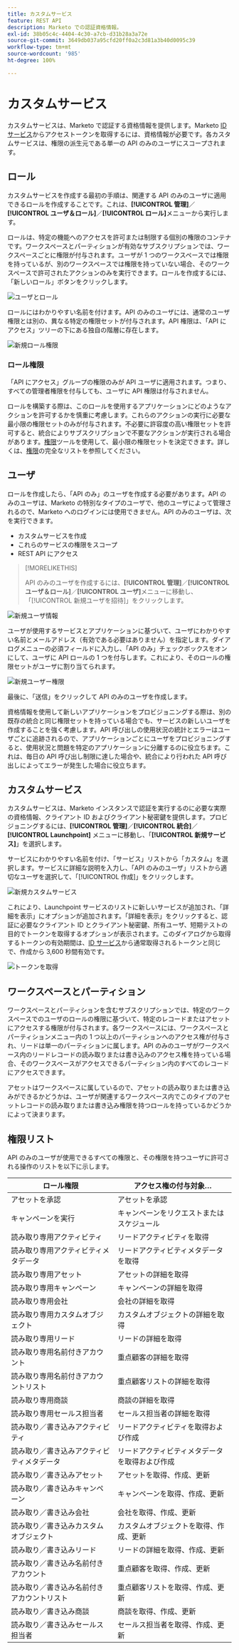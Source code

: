 ```yaml
---
title: カスタムサービス
feature: REST API
description: Marketo での認証資格情報。
exl-id: 38b05c4c-4404-4c30-a7cb-d31b28a3a72e
source-git-commit: 3649db037a95cfd20ff0a2c3d81a3b40d0095c39
workflow-type: tm+mt
source-wordcount: '985'
ht-degree: 100%

---
```


# カスタムサービス

カスタムサービスは、Marketo で認証する資格情報を提供します。Marketo [ID サービス](https://developer.adobe.com/marketo-apis/api/identity/#tag/Identity/operation/identityUsingGET)からアクセストークンを取得するには、資格情報が必要です。各カスタムサービスは、権限の派生元である単一の API のみのユーザにスコープされます。

## ロール

カスタムサービスを作成する最初の手順は、関連する API のみのユーザに適用できるロールを作成することです。これは、**[!UICONTROL 管理]**／**[!UICONTROL ユーザ＆ロール]**／**[!UICONTROL ロール]**&#x200B;メニューから実行します。

ロールは、特定の機能へのアクセスを許可または制限する個別の権限のコンテナです。ワークスペースとパーティションが有効なサブスクリプションでは、ワークスペースごとに権限が付与されます。ユーザが 1 つのワークスペースでは権限を持っているが、別のワークスペースでは権限を持っていない場合、そのワークスペースで許可されたアクションのみを実行できます。ロールを作成するには、「新しいロール」ボタンをクリックします。

![ユーザとロール](assets/admin-users-and-roles-roles.png)

ロールにはわかりやすい名前を付けます。API のみのユーザには、通常のユーザ権限とは別の、異なる特定の権限セットが付与されます。API 権限は、「API にアクセス」ツリーの下にある独自の階層に存在します。

![新規ロール権限](assets/new-role-access-api-permissions.png)

### ロール権限

「API にアクセス」グループの権限のみが API ユーザに適用されます。つまり、すべての管理者権限を付与しても、ユーザに API 権限は付与されません。

ロールを構築する際は、このロールを使用するアプリケーションにどのようなアクションを許可するかを慎重に考慮します。これらのアクションの実行に必要な最小限の権限セットのみが付与されます。不必要に許容度の高い権限セットを許可すると、統合によりサブスクリプションで不要なアクションが実行される場合があります。[権限](endpoint-reference.md)ツールを使用して、最小限の権限セットを決定できます。詳しくは、[権限](#permission_list)の完全なリストを参照してください。

## ユーザ

ロールを作成したら、「API のみ」のユーザを作成する必要があります。API のみのユーザは、Marketo の特別なタイプのユーザで、他のユーザによって管理されるので、Marketo へのログインには使用できません。API のみのユーザは、次を実行できます。

- カスタムサービスを作成
- これらのサービスの権限をスコープ
- REST API にアクセス

>[!MORELIKETHIS]
>
>API のみのユーザを作成するには、**[!UICONTROL 管理]**／**[!UICONTROL ユーザ＆ロール]**／**[!UICONTROL ユーザ]**&#x200B;メニューに移動し、「[!UICONTROL 新規ユーザを招待]」をクリックします。

![新規ユーザ情報](assets/new-user-info.png)

ユーザが使用するサービスとアプリケーションに基づいて、ユーザにわかりやすい名前とメールアドレス（有効である必要はありません）を指定します。ダイアログメニューの必須フィールドに入力し、「API のみ」チェックボックスをオンにして、ユーザに API ロールの 1 つを付与します。これにより、そのロールの権限セットがユーザに割り当てられます。

![新規ユーザー権限](assets/new-user-permissions.png)

最後に、「送信」をクリックして API のみのユーザを作成します。

資格情報を使用して新しいアプリケーションをプロビジョニングする際は、別の既存の統合と同じ権限セットを持っている場合でも、サービスの新しいユーザを作成することを強く考慮します。API 呼び出しの使用状況の統計とエラーはユーザごとに追跡されるので、アプリケーションごとにユーザをプロビジョニングすると、使用状況と問題を特定のアプリケーションに分離するのに役立ちます。これは、毎日の API 呼び出し制限に達した場合や、統合により行われた API 呼び出しによってエラーが発生した場合に役立ちます。

## カスタムサービス

カスタムサービスは、Marketo インスタンスで認証を実行するのに必要な実際の資格情報、クライアント ID およびクライアント秘密鍵を提供します。プロビジョニングするには、**[!UICONTROL 管理]**／**[!UICONTROL 統合]**／**[!UICONTROL Launchpoint]** メニューに移動し、「**[!UICONTROL 新規サービス]**」を選択します。

サービスにわかりやすい名前を付け、「サービス」リストから「カスタム」を選択します。サービスに詳細な説明を入力し、「API のみのユーザ」リストから適切なユーザを選択して、「[!UICONTROL 作成]」をクリックします。

![新規カスタムサービス](assets/admin-launchpoint-new-service.png)

これにより、Launchpoint サービスのリストに新しいサービスが追加され、「詳細を表示」にオプションが追加されます。「詳細を表示」をクリックすると、認証に必要なクライアント ID とクライアント秘密鍵、所有ユーザ、短期テストの目的でトークンを取得するオプションが表示されます。このダイアログから取得するトークンの有効期間は、[ID サービス](https://developer.adobe.com/marketo-apis/api/identity/#tag/Identity/operation/identityUsingGET)から通常取得されるトークンと同じで、作成から 3,600 秒間有効です。

![トークンを取得](assets/get-token.png)

## ワークスペースとパーティション

ワークスペースとパーティションを含むサブスクリプションでは、特定のワークスペースでのユーザのロールの権限に基づいて、特定のレコードまたはアセットにアクセスする権限が付与されます。各ワークスペースには、ワークスペースとパーティションメニュー内の 1 つ以上のパーティションへのアクセス権が付与され、リードは単一のパーティションに属します。API のみのユーザがワークスペース内のリードレコードの読み取りまたは書き込みのアクセス権を持っている場合、そのワークスペースがアクセスできるパーティション内のすべてのレコードにアクセスできます。

アセットはワークスペースに属しているので、アセットの読み取りまたは書き込みができるかどうかは、ユーザが関連するワークスペース内でこのタイプのアセットレコードの読み取りまたは書き込み権限を持つロールを持っているかどうかによって決まります。

## 権限リスト

API のみのユーザが使用できるすべての権限と、その権限を持つユーザに許可される操作のリストを以下に示します。

| ロール権限 | アクセス権の付与対象… |
| --- | --- |
| アセットを承認 | アセットを承認 |
| キャンペーンを実行 | キャンペーンをリクエストまたはスケジュール |
| 読み取り専用アクティビティ | リードアクティビティを取得 |
| 読み取り専用アクティビティメタデータ | リードアクティビティメタデータを取得 |
| 読み取り専用アセット | アセットの詳細を取得 |
| 読み取り専用キャンペーン | キャンペーンの詳細を取得 |
| 読み取り専用会社 | 会社の詳細を取得 |
| 読み取り専用カスタムオブジェクト | カスタムオブジェクトの詳細を取得 |
| 読み取り専用リード | リードの詳細を取得 |
| 読み取り専用名前付きアカウント | 重点顧客の詳細を取得 |
| 読み取り専用名前付きアカウントリスト | 重点顧客リストの詳細を取得 |
| 読み取り専用商談 | 商談の詳細を取得 |
| 読み取り専用セールス担当者 | セールス担当者の詳細を取得 |
| 読み取り／書き込みアクティビティ | リードアクティビティを取得および作成 |
| 読み取り／書き込みアクティビティメタデータ | リードアクティビティメタデータを取得および作成 |
| 読み取り／書き込みアセット | アセットを取得、作成、更新 |
| 読み取り／書き込みキャンペーン | キャンペーンを取得、作成、更新 |
| 読み取り／書き込み会社 | 会社を取得、作成、更新 |
| 読み取り／書き込みカスタムオブジェクト | カスタムオブジェクトを取得、作成、更新 |
| 読み取り／書き込みリード | リードの詳細を取得、作成、更新 |
| 読み取り／書き込み名前付きアカウント | 重点顧客を取得、作成、更新 |
| 読み取り／書き込み名前付きアカウントリスト | 重点顧客リストを取得、作成、更新 |
| 読み取り／書き込み商談 | 商談を取得、作成、更新 |
| 読み取り／書き込みセールス担当者 | セールス担当者を取得、作成、更新 |
